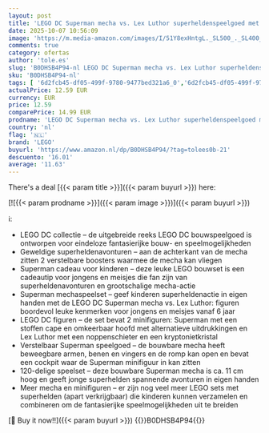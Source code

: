 ```yaml
---
layout: post
title: 'LEGO DC Superman mecha vs. Lex Luthor superheldenspeelgoed met minifiguren  bouwbare avonturenspeelset voor kinderen  cadeau voor jonge superhelden vanaf 6 jaar 76302'
date: 2025-10-07 10:56:09
image: 'https://m.media-amazon.com/images/I/51Y8exHntgL._SL500_._SL400_.jpg'
comments: true
category: ofertas
author: 'tole.es'
slug: 'B0DHSB4P94-nl LEGO DC Superman mecha vs. Lex Luthor superheldenspeelgoed...'
sku: 'B0DHSB4P94-nl'
tags: [ '6d2fcb45-df05-499f-9780-9477bed321a6_0','6d2fcb45-df05-499f-9780-9477bed321a6_501','Arborist Merchandising Root','Bouw- & constructiespeelgoed','Creatieve spellen','Educatief speelgoed','Self Service','Special Features Stores','Speelgoed & spellen','Speelgoedbouwsets','lego','🇳🇱', ]
actualPrice: 12.59 EUR
currency: EUR
price: 12.59
comparePrice: 14.99 EUR
prodname: 'LEGO DC Superman mecha vs. Lex Luthor superheldenspeelgoed met minifiguren  bouwbare avonturenspeelset voor kinderen  cadeau voor jonge superhelden vanaf 6 jaar 76302'
country: 'nl'
flag: '🇳🇱'
brand: 'LEGO'
buyurl: 'https://www.amazon.nl/dp/B0DHSB4P94/?tag=tolees0b-21'
descuento: '16.01'
average: '11.63'
---
```


There's a deal [{{< param title >}}]({{< param buyurl >}})  here:

[![{{< param prodname >}}]({{< param image >}})]({{< param buyurl >}})

ℹ️:

- LEGO DC collectie – de uitgebreide reeks LEGO DC bouwspeelgoed is ontworpen voor eindeloze fantasierijke bouw- en speelmogelijkheden
- Geweldige superheldenavonturen – aan de achterkant van de mecha zitten 2 verstelbare boosters waarmee de mecha kan vliegen
- Superman cadeau voor kinderen – deze leuke LEGO bouwset is een cadeautip voor jongens en meisjes die fan zijn van superheldenavonturen en grootschalige mecha-actie
- Superman mechaspeelset – geef kinderen superheldenactie in eigen handen met de LEGO DC Superman mecha vs. Lex Luthor: figuren boordevol leuke kenmerken voor jongens en meisjes vanaf 6 jaar
- LEGO DC figuren – de set bevat 2 minifiguren: Superman met een stoffen cape en omkeerbaar hoofd met alternatieve uitdrukkingen en Lex Luthor met een noppenschieter en een kryptonietkristal
- Verstelbaar Superman speelgoed – de bouwbare mecha heeft beweegbare armen, benen en vingers en de romp kan open en bevat een cockpit waar de Superman minifiguur in kan zitten
- 120-delige speelset – deze bouwbare Superman mecha is ca. 11 cm hoog en geeft jonge superhelden spannende avonturen in eigen handen
- Meer mecha en minifiguren – er zijn nog veel meer LEGO sets met superhelden (apart verkrijgbaar) die kinderen kunnen verzamelen en combineren om de fantasierijke speelmogelijkheden uit te breiden

[🛒 Buy it now!!]({{< param buyurl >}})
{{<world>}}B0DHSB4P94{{</world>}}
